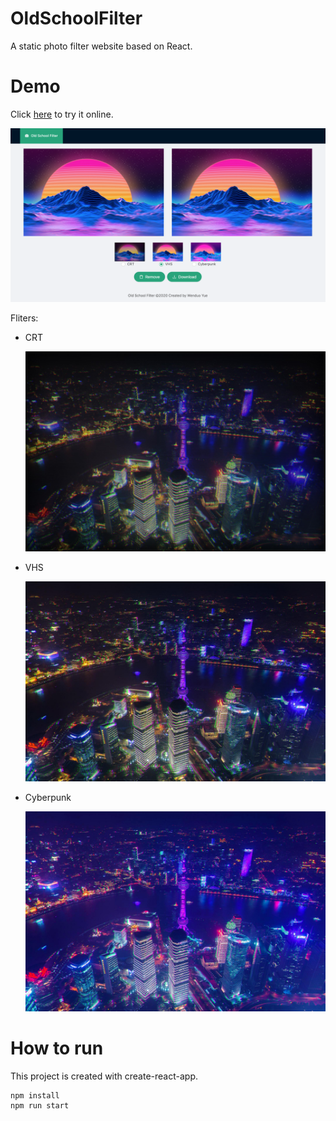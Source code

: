 # OldSchoolFilter

A static photo filter website based on React. 

# Demo

Click [here](https://wonderyue.github.io/OldSchoolFilter/) to try it online.

<img src="screenshot.png" alt="demo" style="zoom:50%;" />

Fliters:

- CRT

  <img src="CRT.jpg" alt="CRT" style="zoom:50%;" />

- VHS

  <img src="VHS.jpg" alt="VHS" style="zoom:50%;" />

- Cyberpunk

  <img src="Cyberpunk.jpg" alt="Cyberpunk" style="zoom:50%;" />

# How to run

This project  is created with create-react-app.

```shell
npm install
npm run start
```

